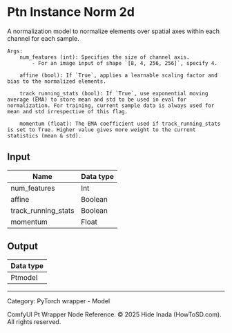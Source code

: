 # Ptn Instance Norm 2d
A normalization model to normalize elements over spatial axes within each channel for each sample.

    Args:
        num_features (int): Specifies the size of channel axis.
            - For an image input of shape `[8, 4, 256, 256]`, specify 4.

        affine (bool): If `True`, applies a learnable scaling factor and bias to the normalized elements.

        track_running_stats (bool): If `True`, use exponential moving average (EMA) to store mean and std to be used in eval for normalization. For training, current sample data is always used for mean and std irrespective of this flag.
         
        momentum (float): The EMA coefficient used if track_running_stats is set to True. Higher value gives more weight to the current statistics (mean & std).

## Input
| Name | Data type |
|---|---|
| num_features | Int |
| affine | Boolean |
| track_running_stats | Boolean |
| momentum | Float |

## Output
| Data type |
|---|
| Ptmodel |

<HR>
Category: PyTorch wrapper - Model

ComfyUI Pt Wrapper Node Reference. © 2025 Hide Inada (HowToSD.com). All rights reserved.

